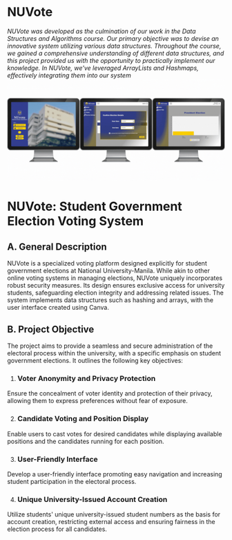 # NUVote
_NUVote was developed as the culmination of our work in the Data Structures and Algorithms course. Our primary objective was to devise an innovative system utilizing various data structures. Throughout the course, we gained a comprehensive understanding of different data structures, and this project provided us with the opportunity to practically implement our knowledge. In NUVote, we've leveraged ArrayLists and Hashmaps, effectively integrating them into our system_
![](https://github.com/neomdavid/National-University---BSIT-MWA/blob/main/Second%20Year/First%20Term/NUVoteGIF.gif)
# NUVote: Student Government Election Voting System

## A. General Description
  NUVote is a specialized voting platform designed explicitly for student government elections at National University-Manila. While akin to other online voting systems in managing elections, NUVote uniquely incorporates robust security measures. Its design ensures exclusive access for university students, safeguarding election integrity and addressing related issues. The system implements data structures such as hashing and arrays, with the user interface created using Canva.

## B. Project Objective
  The project aims to provide a seamless and secure administration of the electoral process within the university, with a specific emphasis on student government elections. It outlines the following key objectives:

1. ### Voter Anonymity and Privacy Protection
  Ensure the concealment of voter identity and protection of their privacy, allowing them to express preferences without fear of exposure.

2. ### Candidate Voting and Position Display
  Enable users to cast votes for desired candidates while displaying available positions and the candidates running for each position.

3. ### User-Friendly Interface
  Develop a user-friendly interface promoting easy navigation and increasing student participation in the electoral process.

4. ### Unique University-Issued Account Creation
  Utilize students' unique university-issued student numbers as the basis for account creation, restricting external access and ensuring fairness in the election process for all candidates.
